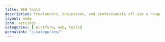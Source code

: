 ```yaml
---
title: WEB tools
description: Freelancers, businesses, and professionals all use a range of web tools and services to get their job done. The landscape changes every year, so today’ we’ve collected 45 varied and versatile choices to help you in your job.
layout: node
icon: settings
categories: [ platform, web, tools]
permalink: "/:categories/"
---
```

